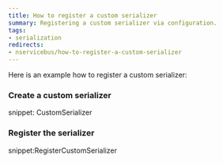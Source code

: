 ```yaml
---
title: How to register a custom serializer
summary: Registering a custom serializer via configuration.
tags:
- serialization
redirects:
- nservicebus/how-to-register-a-custom-serializer
---
```


Here is an example how to register a custom serializer:


### Create a custom serializer

snippet: CustomSerializer


### Register the serializer

snippet:RegisterCustomSerializer